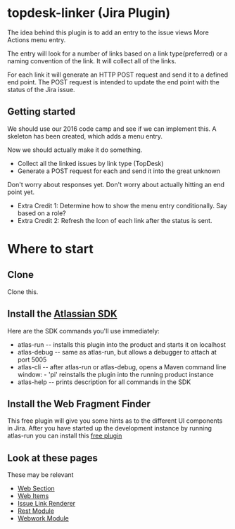 # topdesk-linker (Jira Plugin)
The idea behind this plugin is to add an entry to the issue views More Actions menu entry.

The entry will look for a number of links based on a link type(preferred) or a naming convention of the link. It will
collect all of the links. 

For each link it will generate an HTTP POST request and send it to a defined end point. The POST request is intended to
update the end point with the status of the Jira issue. 

## Getting started
We should use our 2016 code camp and see if we can implement this. A skeleton has been created, which adds a menu entry.

Now we should actually make it do something.

* Collect all the linked issues by link type (TopDesk)
* Generate a POST request for each and send it into the great unknown

Don't worry about responses yet. 
Don't worry about actually hitting an end point yet.
 
* Extra Credit 1: Determine how to show the menu entry conditionally. Say based on a role?
* Extra Credit 2: Refresh the Icon of each link after the status is sent.

# Where to start

## Clone

Clone this.

## Install the [Atlassian SDK](https://developer.atlassian.com/jiradev/getting-started/getting-started-with-plugins2) 

Here are the SDK commands you'll use immediately:

* atlas-run   -- installs this plugin into the product and starts it on localhost
* atlas-debug -- same as atlas-run, but allows a debugger to attach at port 5005
* atlas-cli   -- after atlas-run or atlas-debug, opens a Maven command line window:
                 - 'pi' reinstalls the plugin into the running product instance
* atlas-help  -- prints description for all commands in the SDK

## Install the Web Fragment Finder
This free plugin will give you some hints as to the different UI components in Jira. After you have started up the development
instance by running atlas-run you can install this [free plugin](https://marketplace.atlassian.com/plugins/com.wittified.webfragment-finder/cloud/overview)

## Look at these pages
These may be relevant

* [Web Section](https://developer.atlassian.com/jiradev/jira-platform/building-jira-add-ons/jira-plugins2-overview/jira-plugin-module-types/web-section-plugin-module)
* [Web Items](https://developer.atlassian.com/jiradev/jira-platform/building-jira-add-ons/jira-plugins2-overview/jira-plugin-module-types/web-item-plugin-module)
* [Issue Link Renderer](https://developer.atlassian.com/jiradev/jira-platform/building-jira-add-ons/jira-plugins2-overview/jira-plugin-module-types/issue-link-renderer-plugin-module)
* [Rest Module](https://developer.atlassian.com/jiradev/jira-platform/building-jira-add-ons/jira-plugins2-overview/jira-plugin-module-types/rest-plugin-module-type)
* [Webwork Module](https://developer.atlassian.com/jiradev/jira-platform/building-jira-add-ons/jira-plugins2-overview/jira-plugin-module-types/rest-plugin-module-type)
